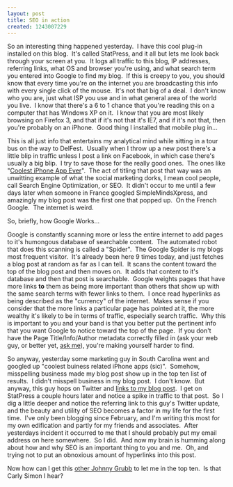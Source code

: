 ```yaml
--- 
layout: post
title: SEO in action
created: 1243007229
---
```

So an interesting thing happened yesterday.  I have this cool plug-in installed on this blog.  It's called StatPress, and it all but lets me look back through your screen at you.  It logs all traffic to this blog, IP addresses, referring links, what OS and browser you're using, and what search term you entered into Google to find my blog.  If this is creepy to you, you should know that every time you're on the internet you are broadcasting this info with every single click of the mouse.  It's not that big of a deal.  I don't know who you are, just what ISP you use and in what general area of the world you live.  I know that there's a 6 to 1 chance that you're reading this on a computer that has Windows XP on it.  I know that you are most likely browsing on Firefox 3, and that if it's not that it's IE7, and if it's not that, then you're probably on an iPhone.  Good thing I installed that mobile plug in...

This is all just info that entertains my analytical mind while sitting in a tour bus on the way to DelFest.  Usually when I throw up a new post there's a little blip in traffic unless I post a link on Facebook, in which case there's usually a big blip.  I try to save those for the really good ones.  The ones like "<a href="http://ignoredbydinosaurs.com/blog/?p=157">Coolest iPhone App Ever</a>".  The act of titling that post that way was an unwitting example of what the social marketing dorks, I mean cool people, call Search Engine Optimization, or SEO.  It didn't occur to me until a few days later when someone in France googled SimpleMindsXpress, and amazingly my blog post was the first one that popped up.  On the French Google.  The internet is weird.

So, briefly, how Google Works...

Google is constantly scanning more or less the entire internet to add pages to it's humongous database of searchable content.  The automated robot that does this scanning is called a "Spider".  The Google Spider is my blogs most frequent visitor.  It's already been here 9 times today, and just fetches a blog post at random as far as I can tell.  It scans the content toward the top of the blog post and then moves on.  It adds that content to it's database and then that post is searchable.  Google weights pages that have more links <strong>to</strong> them as being more important than others that show up with the same search terms with fewer links to them.  I once read hyperlinks as being described as the "currency" of the internet.  Makes sense if you consider that the more links a particular page has pointed at it, the more wealthy it's likely to be in terms of traffic, especially search traffic.  Why this is important to you and your band is that you better put the pertinent info that you want Google to notice toward the top of the page.  If you don't have the Page Title/Info/Author metadata correctly filled in (ask your web guy, or better yet, <a href="http://ignoredbydinosaurs.com/">ask me</a>), you're making yourself harder to find.

So anyway, yesterday some marketing guy in South Carolina went and googled up "coolest buiness related iPhone apps (sic)".  Somehow, misspelling business made my blog post show up in the top ten list of results.  I didn't misspell business in my blog post.  I don't know.  But anyway, this guy hops on Twitter and <a href="http://twitter.com/wscottbrandon/status/1871251133">links to my blog post</a>.  I get on StatPress a couple hours later and notice a spike in traffic to that post.  So I dig a little deeper and notice the referring link to this guy's Twitter update, and the beauty and utility of SEO becomes a factor in my life for the first time.  I've only been blogging since February, and I'm writing this most for my own edification and partly for my friends and associates.  After yesterdays incident it occurred to me that I should probably put my email address on here somewhere.  So I did.  And now my brain is humming along about how and why SEO is an important thing to you and me.  Oh, and trying not to put an obnoxious amount of hyperlinks into this post.

Now how can I get this <a href="http://lmgtfy.com/?q=johnny+grubb">other Johnny Grubb</a> to let me in the top ten.  Is that Carly Simon I hear?

